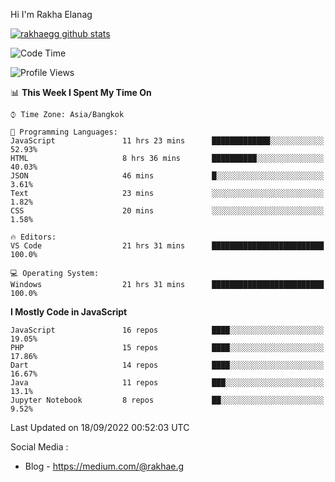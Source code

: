 Hi I'm Rakha Elanag


[![rakhaegg github stats](https://github-readme-stats.vercel.app/api?username=rakhaegg)](https://github.com/rakhaegg/rakhaegg)




<!--START_SECTION:waka-->
![Code Time](http://img.shields.io/badge/Code%20Time-837%20hrs%2038%20mins-blue)

![Profile Views](http://img.shields.io/badge/Profile%20Views-0-blue)

📊 **This Week I Spent My Time On** 

```text
⌚︎ Time Zone: Asia/Bangkok

💬 Programming Languages: 
JavaScript               11 hrs 23 mins      █████████████░░░░░░░░░░░░   52.93% 
HTML                     8 hrs 36 mins       ██████████░░░░░░░░░░░░░░░   40.03% 
JSON                     46 mins             █░░░░░░░░░░░░░░░░░░░░░░░░   3.61% 
Text                     23 mins             ░░░░░░░░░░░░░░░░░░░░░░░░░   1.82% 
CSS                      20 mins             ░░░░░░░░░░░░░░░░░░░░░░░░░   1.58%

🔥 Editors: 
VS Code                  21 hrs 31 mins      █████████████████████████   100.0%

💻 Operating System: 
Windows                  21 hrs 31 mins      █████████████████████████   100.0%

```

**I Mostly Code in JavaScript** 

```text
JavaScript               16 repos            ████░░░░░░░░░░░░░░░░░░░░░   19.05% 
PHP                      15 repos            ████░░░░░░░░░░░░░░░░░░░░░   17.86% 
Dart                     14 repos            ████░░░░░░░░░░░░░░░░░░░░░   16.67% 
Java                     11 repos            ███░░░░░░░░░░░░░░░░░░░░░░   13.1% 
Jupyter Notebook         8 repos             ██░░░░░░░░░░░░░░░░░░░░░░░   9.52%

```



 Last Updated on 18/09/2022 00:52:03 UTC
<!--END_SECTION:waka-->

Social Media : 
- Blog - https://medium.com/@rakhae.g

